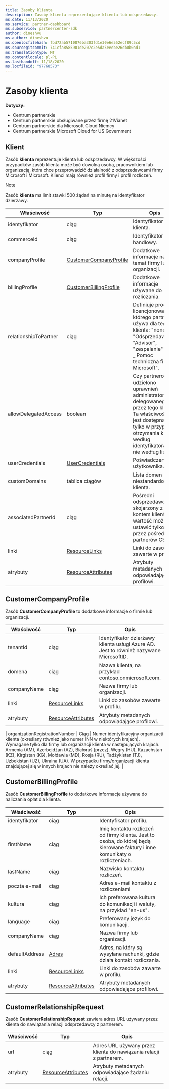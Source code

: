 ```yaml
---
title: Zasoby klienta
description: Zasoby klienta reprezentujące klienta lub odsprzedawcy.
ms.date: 11/13/2020
ms.service: partner-dashboard
ms.subservice: partnercenter-sdk
author: dineshvu
ms.author: dineshvu
ms.openlocfilehash: fbd72ab5710876ba303fd1e30e6e552ecf89c5cd
ms.sourcegitcommit: 741cfa8585901de207c2e5da5eeebe26db0b0ad1
ms.translationtype: MT
ms.contentlocale: pl-PL
ms.lasthandoff: 11/18/2020
ms.locfileid: "97768573"
---
```

# <a name="customer-resources"></a>Zasoby klienta

**Dotyczy:**

- Centrum partnerskie
- Centrum partnerskie obsługiwane przez firmę 21Vianet
- Centrum partnerskie dla Microsoft Cloud Niemcy
- Centrum partnerskie Microsoft Cloud for US Government

## <a name="customer"></a>Klient

Zasób **klienta** reprezentuje klienta lub odsprzedawcy. W większości przypadków zasób klienta może być dowolną osobą, pracownikiem lub organizacją, która chce przeprowadzić działalność z odsprzedawcami firmy Microsoft i Microsoft. Klienci mają również profil firmy i profil rozliczeń.

>[!NOTE]
>Zasób **klienta** ma limit stawki 500 żądań na minutę na identyfikator dzierżawy.

| Właściwość              | Typ                                                             | Opis                                                                                                                                  |
|-----------------------|------------------------------------------------------------------|----------------------------------------------------------------------------------------------------------------------------------------------|
| identyfikator                    | ciąg                                                           | Identyfikator klienta.                                                                                                                             |
| commerceId            | ciąg                                                           | Identyfikator handlowy.                                                                                                                             |
| companyProfile        | [CustomerCompanyProfile](#customercompanyprofile)                | Dodatkowe informacje na temat firmy lub organizacji.                                                                                    |
| billingProfile        | [CustomerBillingProfile](#customerbillingprofile)                | Dodatkowe informacje używane do rozliczania.                                                                                                     |
| relationshipToPartner | ciąg                                                           | Definiuje program licencjonowania, którego partner używa dla tego klienta: "none", "Odsprzedawca", "Advisor", "zespalanie" lub " \_ Pomoc techniczna firmy Microsoft". |
| allowDelegatedAccess  | boolean                                                          | Czy partnerowi udzielono uprawnień administratora delegowanego przez tego klienta. Ta właściwość jest dostępna tylko w przypadku otrzymania klienta według identyfikatora, a nie według listy.                                                         |
| userCredentials       | [UserCredentials](user-resources.md#usercredentials) | Poświadczenia użytkownika.                                                                                                                        |
| customDomains         | tablica ciągów                                                 | Lista domen niestandardowych klienta.                                                                                                        |
| associatedPartnerId   | ciąg                                                           | Pośredni odsprzedawcy skojarzony z tym kontem klienta. Tę wartość można ustawić tylko przez pośrednich partnerów CSP.                              |
| linki                 | [ResourceLinks](utility-resources.md#resourcelinks)             | Linki do zasobów zawarte w profilu.                                                                                             |
| atrybuty            | [ResourceAttributes](utility-resources.md#resourceattributes)   | Atrybuty metadanych odpowiadające profilowi.                                                                                        |

## <a name="customercompanyprofile"></a>CustomerCompanyProfile

Zasób **CustomerCompanyProfile** to dodatkowe informacje o firmie lub organizacji.

| Właściwość    | Typ                                                           | Opis                                                                       |
|-------------|----------------------------------------------------------------|-----------------------------------------------------------------------------------|
| tenantId    | ciąg                                                         | Identyfikator dzierżawy klienta usługi Azure AD. Jest to również nazywane MicrosoftID. |
| domena      | ciąg                                                         | Nazwa klienta, na przykład contoso.onmicrosoft.com.                             |
| companyName | ciąg                                                         | Nazwa firmy lub organizacji.                                          |
| linki       | [ResourceLinks](utility-resources.md#resourcelinks)           | Linki do zasobów zawarte w profilu.                                  |
| atrybuty  | [ResourceAttributes](utility-resources.md#resourceattributes) | Atrybuty metadanych odpowiadające profilowi.                             |

| organizationRegistrationNumber | Ciąg | Numer identyfikacyjny organizacji klienta (określany również jako numer INN w niektórych krajach). Wymagane tylko dla firmy lub organizacji klienta w następujących krajach. Armenia (AM), Azerbejdżan (AZ), Białoruś (przez), Węgry (HU), Kazachstan (KZ), Kirgistan (KG), Mołdawia (MD), Rosja (RU), Tadżykistan (TJ), Uzbekistan (UZ), Ukraina (UA). W przypadku firmy/organizacji klienta znajdującej się w innych krajach nie należy określać jej. |


## <a name="customerbillingprofile"></a>CustomerBillingProfile

Zasób **CustomerBillingProfile** to dodatkowe informacje używane do naliczania opłat dla klienta.

| Właściwość       | Typ                                                           | Opis                                                                                                                                            |
|----------------|----------------------------------------------------------------|--------------------------------------------------------------------------------------------------------------------------------------------------------|
| identyfikator             | ciąg                                                         | Identyfikator profilu.                                                                                                                                |
| firstName      | ciąg                                                         | Imię kontaktu rozliczeń od firmy klienta. Jest to osoba, do której będą kierowane faktury i inne komunikaty o rozliczeniach. |
| lastName       | ciąg                                                         | Nazwisko kontaktu rozliczeń.                                                                                                                  |
| poczta e-mail          | ciąg                                                         | Adres e-mail kontaktu z rozliczeniami                                                                                                                    |
| kultura        | ciąg                                                         | Ich preferowana kultura do komunikacji i waluty, na przykład "en-us".                                                                               |
| language       | ciąg                                                         | Preferowany język do komunikacji.                                                                                                            |
| companyName    | ciąg                                                         | Nazwa firmy lub organizacji.                                                                                                               |
| defaultAddress | [Adres](utility-resources.md#address)                       | Adres, na który są wysyłane rachunki, gdzie działa kontakt rozliczania.                                                                                   |
| linki          | [ResourceLinks](utility-resources.md#resourcelinks)           | Linki do zasobów zawarte w profilu.                                                                                                       |
| atrybuty     | [ResourceAttributes](utility-resources.md#resourceattributes) | Atrybuty metadanych odpowiadające profilowi.                                                                                                  |

## <a name="customerrelationshiprequest"></a>CustomerRelationshipRequest

Zasób **CustomerRelationshipRequest** zawiera adres URL używany przez klienta do nawiązania relacji odsprzedawcy z partnerem.

| Właściwość   | Typ                                                           | Opis                                                              |
|------------|----------------------------------------------------------------|--------------------------------------------------------------------------|
| url        | ciąg                                                         | Adres URL używany przez klienta do nawiązania relacji z partnerem. |
| atrybuty | [ResourceAttributes](utility-resources.md#resourceattributes) | Atrybuty metadanych odpowiadające żądaniu relacji.       |